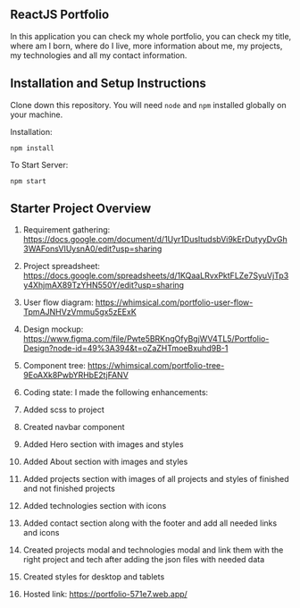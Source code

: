 ## ReactJS Portfolio

In this application you can check my whole portfolio, you can check my title, where am I born, where do I live, more information about me, my projects, my technologies and all my contact information.

## Installation and Setup Instructions

Clone down this repository. You will need `node` and `npm` installed globally on your machine.  

Installation:

`npm install`  

To Start Server:

`npm start`  

## Starter Project Overview

1. Requirement gathering: 
  https://docs.google.com/document/d/1Uyr1DusltudsbVi9kErDutyyDvGh3WAFonsVIUysnA0/edit?usp=sharing
  
2. Project spreadsheet:
  https://docs.google.com/spreadsheets/d/1KQaaLRvxPktFLZe7SyuVjTp3y4XhjmAX89TzYHN550Y/edit?usp=sharing
  
3. User flow diagram:
  https://whimsical.com/portfolio-user-flow-TpmAJNHVzVmmu5gx5zEExK
  
4. Design mockup:
  https://www.figma.com/file/Pwte5BRKngOfyBgjWV4TL5/Portfolio-Design?node-id=49%3A394&t=oZaZHTmoeBxuhd9B-1
  
5. Component tree:
  https://whimsical.com/portfolio-tree-9EoAXk8PwbYRHbE2tjFANV
  
6. Coding state:
I made the following enhancements:
1. Added scss to project
2. Created navbar component
4. Added Hero section with images and styles
5. Added About section with images and styles
6. Added projects section with images of all projects and styles of finished and not finished projects
7. Added technologies section with icons
8. Added contact section along with the footer and add all needed links and icons
9. Created projects modal and technologies modal and link them with the right project and tech after adding the json files with needed data
10. Created styles for desktop and tablets

7. Hosted link:
  https://portfolio-571e7.web.app/
